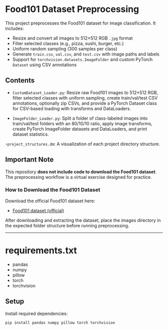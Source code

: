 # Food101 Dataset Preprocessing

This project preprocesses the Food101 dataset for image classification. It includes:

- Resize and convert all images to 512×512 RGB `.jpg` format  
- Filter selected classes (e.g., pizza, sushi, burger, etc.)  
- Uniform random sampling (300 samples per class)  
- Generate `train.csv`, `val.csv`, and `test.csv` with image paths and labels  
- Support for `torchvision.datasets.ImageFolder` and custom PyTorch `Dataset` using CSV annotations

## Contents

- `CustomDataset_Loader.py`: Resize raw Food101 images to 512×512 RGB, filter selected classes with uniform sampling, create train/val/test CSV annotations, optionally zip CSVs, and provide a PyTorch Dataset class for CSV-based loading with transforms and DataLoaders.
  
- `ImageFolder_Loader.py`: Split a folder of class-labeled images into train/val/test folders with an 80/10/10 ratio, apply image transforms, create PyTorch ImageFolder datasets and DataLoaders, and print dataset statistics.

-`project_structures.dm`: A visualization of each project directory structure.
  



## Important Note

This repository **does not include code to download the Food101 dataset**. The preprocessing workflow is a virtual exercise designed for practice.

### How to Download the Food101 Dataset

Download the official Food101 dataset here:

- [Food101 dataset (official)](https://data.vision.ee.ethz.ch/cvl/food-101.tar.gz)

After downloading and extracting the dataset, place the images directory in the expected folder structure before running preprocessing.

---

# requirements.txt

- pandas
- numpy
- pillow
- torch
- torchvision

## Setup

Install required dependencies:

```bash
pip install pandas numpy pillow torch torchvision




